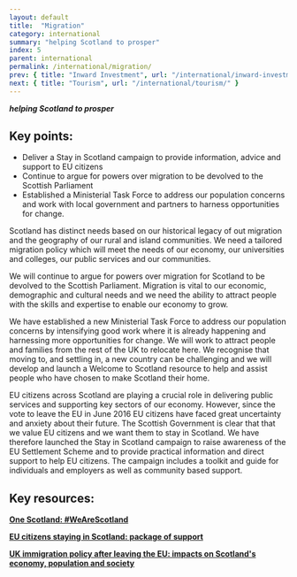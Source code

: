 ```yaml
---
layout: default
title:  "Migration"
category: international
summary: "helping Scotland to prosper"
index: 5
parent: international
permalink: /international/migration/
prev: { title: "Inward Investment", url: "/international/inward-investment/" }
next: { title: "Tourism", url: "/international/tourism/" }
---
```

***helping Scotland to prosper***

## Key points:

* Deliver a Stay in Scotland campaign to provide information, advice and support to EU citizens
* Continue to argue for powers over migration to be devolved to the Scottish Parliament
* Established a Ministerial Task Force to address our population concerns and work with local government and partners to harness opportunities for change.

Scotland has distinct needs based on our historical legacy of out migration and the geography of our rural and island communities. We need a tailored migration policy which will meet the needs of our economy, our universities and colleges, our public services and our communities.  

We will continue to argue for powers over migration for Scotland to be devolved to the Scottish Parliament. Migration is vital to our economic, demographic and cultural needs and we need the ability to attract people with the skills and expertise to enable our economy to grow.  

We have established a new Ministerial Task Force to address our population concerns by intensifying good work where it is already happening and harnessing more opportunities for change. We will work to attract people and families from the rest of the UK to relocate here. We recognise that moving to, and settling in, a new country can be challenging and we will develop and launch a Welcome to Scotland resource to help and assist people who have chosen to make Scotland their home.  

EU citizens across Scotland are playing a crucial role in delivering public services and supporting key sectors of our economy. However, since the vote to leave the EU in June 2016 EU citizens have faced great uncertainty and anxiety about their future. The Scottish Government is clear that that we value EU citizens and we want them to stay in Scotland. We have therefore launched the Stay in Scotland campaign to raise awareness of the EU Settlement Scheme and to provide practical information and direct support to help EU citizens.  The campaign includes a toolkit and guide for individuals and employers as well as community based support.  

## Key resources:

**[One Scotland: #WeAreScotland](https://onescotland.org/campaigns/we-are-scotland/)**  

**[EU citizens staying in Scotland: package of support](https://www.gov.scot/publications/eu-citizens-staying-in-scotland-package-of-support/)**  

**[UK immigration policy after leaving the EU: impacts on Scotland's economy, population and society](https://www.gov.scot/publications/uk-immigration-policy-leaving-eu-impacts-scotlands-economy-population-society/)**  
